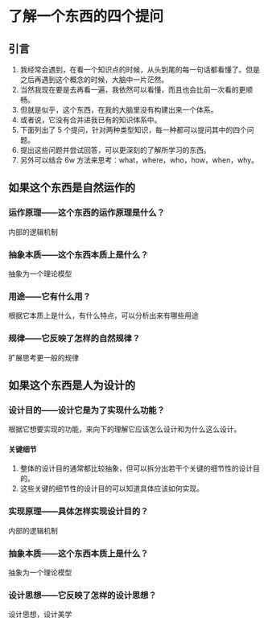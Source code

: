 # 了解一个东西的四个提问


## 引言
1. 我经常会遇到，在看一个知识点的时候，从头到尾的每一句话都看懂了。但是之后再遇到这个概念的时候，大脑中一片茫然。
2. 当然我现在要是去再看一遍，我依然可以看懂，而且也会比前一次看的更顺畅。
3. 但就是似乎，这个东西，在我的大脑里没有构建出来一个体系。
4. 或者说，它没有合并进我已有的知识体系中。
5. 下面列出了 5 个提问，针对两种类型知识，每一种都可以提问其中的四个问题。
6. 提出这些问题并尝试回答，可以更深刻的了解所学习的东西。
7. 另外可以结合 6w 方法来思考：what，where，who，how，when，why。


## 如果这个东西是自然运作的
### 运作原理——这个东西的运作原理是什么？
内部的逻辑机制

### 抽象本质——这个东西本质上是什么？
抽象为一个理论模型

### 用途——它有什么用？
根据它本质上是什么，有什么特点，可以分析出来有哪些用途

### 规律——它反映了怎样的自然规律？
扩展思考更一般的规律


## 如果这个东西是人为设计的
### 设计目的——设计它是为了实现什么功能？
根据它想要实现的功能，来向下的理解它应该怎么设计和为什么这么设计。

#### 关键细节
1. 整体的设计目的通常都比较抽象，但可以拆分出若干个关键的细节性的设计目的。
2. 这些关键的细节性的设计目的可以知道具体应该如何实现。

### 实现原理——具体怎样实现设计目的？
内部的逻辑机制

### 抽象本质——这个东西本质上是什么？
抽象为一个理论模型

### 设计思想——它反映了怎样的设计思想？
设计思想，设计美学

